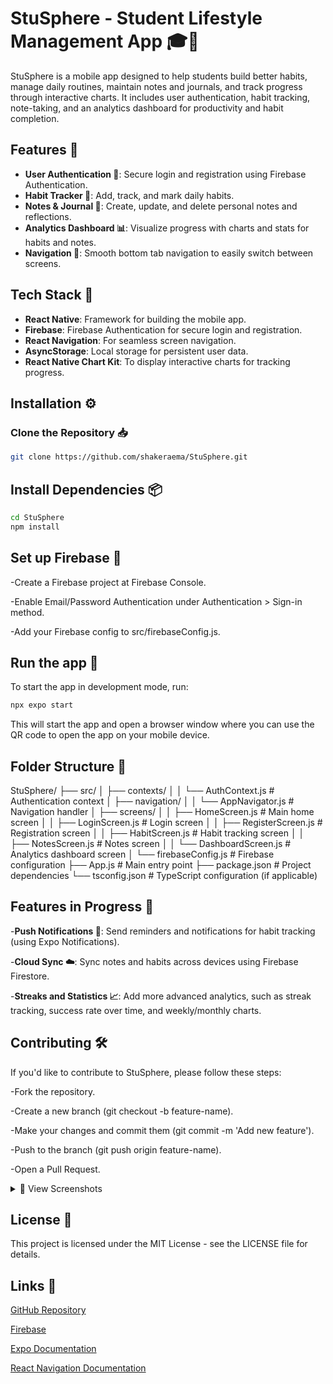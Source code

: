 # StuSphere - Student Lifestyle Management App 🎓📱

StuSphere is a mobile app designed to help students build better habits, manage daily routines, maintain notes and journals, and track progress through interactive charts. It includes user authentication, habit tracking, note-taking, and an analytics dashboard for productivity and habit completion.

## Features 🌟
- **User Authentication 🔐**: Secure login and registration using Firebase Authentication.
- **Habit Tracker 📝**: Add, track, and mark daily habits.
- **Notes & Journal 📖**: Create, update, and delete personal notes and reflections.
- **Analytics Dashboard 📊**: Visualize progress with charts and stats for habits and notes.
- **Navigation 🔄**: Smooth bottom tab navigation to easily switch between screens.

## Tech Stack 🔧
- **React Native**: Framework for building the mobile app.
- **Firebase**: Firebase Authentication for secure login and registration.
- **React Navigation**: For seamless screen navigation.
- **AsyncStorage**: Local storage for persistent user data.
- **React Native Chart Kit**: To display interactive charts for tracking progress.

## Installation ⚙️

### Clone the Repository 📥
```bash
git clone https://github.com/shakeraema/StuSphere.git
```
## Install Dependencies 📦
```bash
cd StuSphere
npm install
```
## Set up Firebase 🔑
-Create a Firebase project at Firebase Console.

-Enable Email/Password Authentication under Authentication > Sign-in method.

-Add your Firebase config to src/firebaseConfig.js.

## Run the app 🚀
To start the app in development mode, run:

```bash
npx expo start
```
This will start the app and open a browser window where you can use the QR code to open the app on your mobile device.

## Folder Structure 📂
StuSphere/
├── src/
│   ├── contexts/
│   │   └── AuthContext.js # Authentication context
│   ├── navigation/
│   │   └── AppNavigator.js # Navigation handler
│   ├── screens/
│   │   ├── HomeScreen.js # Main home screen
│   │   ├── LoginScreen.js # Login screen
│   │   ├── RegisterScreen.js # Registration screen
│   │   ├── HabitScreen.js # Habit tracking screen
│   │   ├── NotesScreen.js # Notes screen
│   │   └── DashboardScreen.js # Analytics dashboard screen
│   └── firebaseConfig.js # Firebase configuration
├── App.js # Main entry point
├── package.json # Project dependencies
└── tsconfig.json # TypeScript configuration (if applicable)


## Features in Progress 🚧
-**Push Notifications 🔔**: Send reminders and notifications for habit tracking (using Expo Notifications).

-**Cloud Sync ☁️**: Sync notes and habits across devices using Firebase Firestore.

-**Streaks and Statistics 📈**: Add more advanced analytics, such as streak tracking, success rate over time, and weekly/monthly charts.

## Contributing 🛠️
If you'd like to contribute to StuSphere, please follow these steps:

-Fork the repository.

-Create a new branch (git checkout -b feature-name).

-Make your changes and commit them (git commit -m 'Add new feature').

-Push to the branch (git push origin feature-name).

-Open a Pull Request.

<details>
  <summary>📸 View Screenshots</summary>
<img width="1080" height="2400" alt="image" src="https://github.com/user-attachments/assets/6b99a7ce-ed47-448b-80a6-177a049fee07" />
<img width="1080" height="2400" alt="image" src="https://github.com/user-attachments/assets/879af3b7-6535-4fb8-a410-bc0201ec6433" />
<img width="1080" height="2400" alt="image" src="https://github.com/user-attachments/assets/7915a12e-0400-4ee4-9ec0-077f2299021f" />
</details>



## License 📝
This project is licensed under the MIT License - see the LICENSE file for details.

## Links 🔗
[GitHub Repository](https://github.com/shakeraema/StuSphere.git)

[Firebase](https://firebase.google.com/)

[Expo Documentation](https://docs.expo.dev/)

[React Navigation Documentation](https://reactnavigation.org/)
